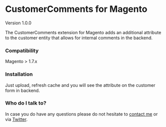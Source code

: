 # CustomerComments for Magento #
Version 1.0.0

The CustomerComments extension for Magento adds an additional attribute to the customer entity that allows for internal comments in the backend.

### Compatibility ###
Magento > 1.7.x

### Installation ###

Just upload, refresh cache and you will see the attribute on the customer form in backend.

### Who do I talk to? ###

In case you do have any questions please do not hesitate to 
[contact me](https://www.vianetz.com/en/contacts) or via [Twitter](http://www.twitter.com/vianetz).